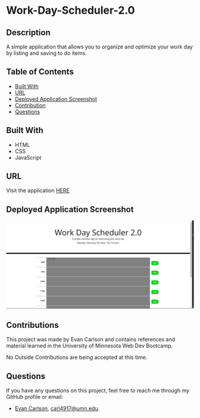 # Work-Day-Scheduler-2.0
  
## Description
A simple application that allows you to organize and optimize your work day by listing and saving to do items.

## Table of Contents
- [Built With](#languages)
- [URL](#url)
- [Deployed Application Screenshot](#App)
- [Contribution](#contributing)
- [Questions](#questions)

## Built With
* HTML
* CSS
* JavaScript

## URL
Visit the application [HERE](https://epc318.github.io/Work-Day-Scheduler-2.0/)

## Deployed Application Screenshot
![Full page screenshot](Develop/images/screenshot.PNG)

## Contributions
This project was made by Evan Carlson and contains references and material learned in the University of Minnesota Web Dev Bootcamp.

No Outside Contributions are being accepted at this time.

## Questions
If you have any questions on this project, feel free to reach me through my GitHub profile or email:
- [Evan Carlson](https://github.com/epc318), carl4917@umn.edu.
